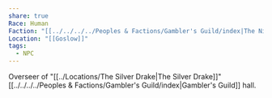 ```yaml
---
share: true
Race: Human
Faction: "[[../../../../Peoples & Factions/Gambler's Guild/index|The Nine-Fingers]]"
Location: "[[Goslow]]"
tags:
  - NPC
---
```


Overseer of "[[../Locations/The Silver Drake|The Silver Drake]]" [[../../../../Peoples & Factions/Gambler's Guild/index|Gambler's Guild]] hall.
